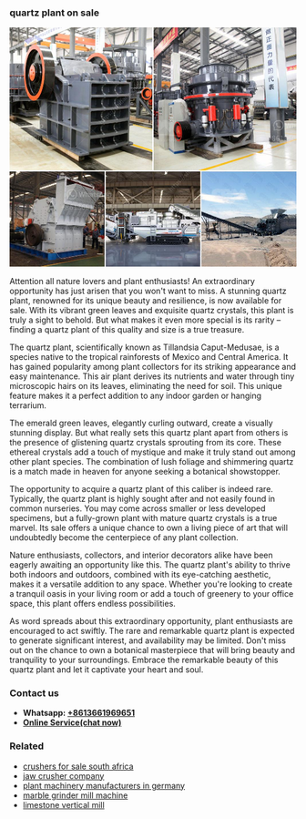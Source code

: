 <h3>quartz plant on sale</h3><img src='1702950370.jpg' alt=''><p>Attention all nature lovers and plant enthusiasts! An extraordinary opportunity has just arisen that you won't want to miss. A stunning quartz plant, renowned for its unique beauty and resilience, is now available for sale. With its vibrant green leaves and exquisite quartz crystals, this plant is truly a sight to behold. But what makes it even more special is its rarity – finding a quartz plant of this quality and size is a true treasure.</p><p>The quartz plant, scientifically known as Tillandsia Caput-Medusae, is a species native to the tropical rainforests of Mexico and Central America. It has gained popularity among plant collectors for its striking appearance and easy maintenance. This air plant derives its nutrients and water through tiny microscopic hairs on its leaves, eliminating the need for soil. This unique feature makes it a perfect addition to any indoor garden or hanging terrarium.</p><p>The emerald green leaves, elegantly curling outward, create a visually stunning display. But what really sets this quartz plant apart from others is the presence of glistening quartz crystals sprouting from its core. These ethereal crystals add a touch of mystique and make it truly stand out among other plant species. The combination of lush foliage and shimmering quartz is a match made in heaven for anyone seeking a botanical showstopper.</p><p>The opportunity to acquire a quartz plant of this caliber is indeed rare. Typically, the quartz plant is highly sought after and not easily found in common nurseries. You may come across smaller or less developed specimens, but a fully-grown plant with mature quartz crystals is a true marvel. Its sale offers a unique chance to own a living piece of art that will undoubtedly become the centerpiece of any plant collection.</p><p>Nature enthusiasts, collectors, and interior decorators alike have been eagerly awaiting an opportunity like this. The quartz plant's ability to thrive both indoors and outdoors, combined with its eye-catching aesthetic, makes it a versatile addition to any space. Whether you're looking to create a tranquil oasis in your living room or add a touch of greenery to your office space, this plant offers endless possibilities.</p><p>As word spreads about this extraordinary opportunity, plant enthusiasts are encouraged to act swiftly. The rare and remarkable quartz plant is expected to generate significant interest, and availability may be limited. Don't miss out on the chance to own a botanical masterpiece that will bring beauty and tranquility to your surroundings. Embrace the remarkable beauty of this quartz plant and let it captivate your heart and soul.</p><h3>Contact us</h3><ul><li><strong>Whatsapp:&nbsp;<a href="https://wa.me/8613661969651">+8613661969651</a></strong></li><li><a href="https://swt.shibang-china.com/?git&amp;zhl&amp;quartz plant on sale"><strong>Online Service(chat now)</strong></a></li></ul><h3>Related</h3><ul><li><a href='crushers for sale south africa.md'>crushers for sale south africa</a></li><li><a href='jaw crusher company.md'>jaw crusher company</a></li><li><a href='plant machinery manufacturers in germany.md'>plant machinery manufacturers in germany</a></li><li><a href='marble grinder mill machine.md'>marble grinder mill machine</a></li><li><a href='limestone vertical mill.md'>limestone vertical mill</a></li></ul>
